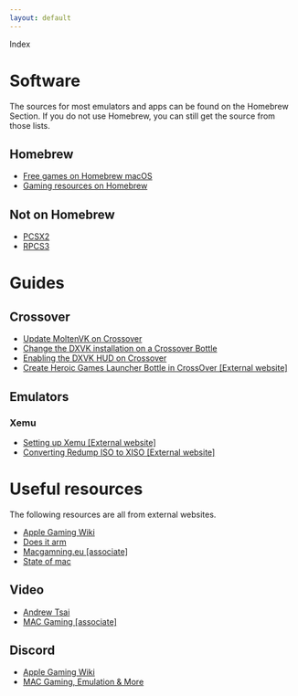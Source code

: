 ```yaml
---
layout: default
---
```


Index

# Software

The sources for most emulators and apps can be found on the Homebrew Section. If you do not use Homebrew, you can still get the source from those lists.

## Homebrew
* [Free games on Homebrew macOS](https://gist.github.com/Depal1/9e10108531174c8fdeef1327d1e96fda)
* [Gaming resources on Homebrew](https://gist.github.com/Depal1/c637effadd1f6999c79b21dc9db253d3)

## Not on Homebrew
* [PCSX2](https://github.com/tellowkrinkle/pcsx2)
* [RPCS3](https://cirrus-ci.com/github/RPCS3/rpcs3)

# Guides

## Crossover
* [Update MoltenVK on Crossover](https://depal1.github.io/mac-gaming/docs/update-MoltenVK-on-Crossover.html)
* [Change the DXVK installation on a Crossover Bottle](https://depal1.github.io/mac-gaming/docs/change-DXVK-installation-Crossover-bottle.html)
* [Enabling the DXVK HUD on Crossover](https://depal1.github.io/mac-gaming/docs/enabling-DXVK-HUD-Crossover.html)
* [Create Heroic Games Launcher Bottle in CrossOver [External website]](https://www.codeweavers.com/support/wiki/mac/mactutorial/heroiclauncher)

## Emulators

### Xemu
* [Setting up Xemu [External website]](https://www.reddit.com/r/macgaming/comments/sprwab/how_to_setup_xemu_for_macs/)
* [Converting Redump ISO to XISO [External website]](https://www.reddit.com/r/macgaming/comments/sin4nu/how_to_convert_an_xbox_iso_to_xiso_and_apply_mods/)

# Useful resources
The following resources are all from external websites.
* [Apple Gaming Wiki](https://www.applegamingwiki.com/wiki/Home)
* [Does it arm](https://doesitarm.com)
* [Macgamning.eu [associate]](https://macgaming.eu)
* [State of mac](https://www.stateofmac.com)

## Video
* [Andrew Tsai](https://www.youtube.com/channel/UCJ-hl32h5CokBhlGu95C1Xg)
* [MAC Gaming [associate]](https://www.youtube.com/channel/UCXTo-ML-2AhN9MK4uBTVBGg)

## Discord
* [Apple Gaming Wiki](https://discord.gg/28CAAr6SpB)
* [MAC Gaming, Emulation & More](https://discord.gg/k7UfBeST7S)
